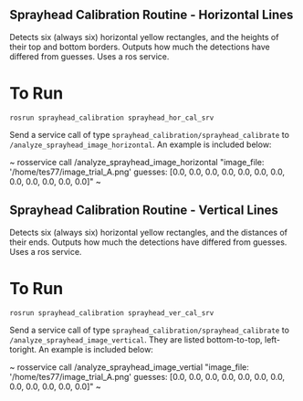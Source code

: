 ## Sprayhead Calibration Routine - Horizontal Lines

Detects six (always six) horizontal yellow rectangles, and the heights of their top and bottom borders. Outputs how much the detections have differed from guesses. Uses a ros service.

# To Run

`rosrun sprayhead_calibration sprayhead_hor_cal_srv`

Send a service call of type `sprayhead_calibration/sprayhead_calibrate` to `/analyze_sprayhead_image_horizontal`. An example is included below:

~
rosservice call /analyze_sprayhead_image_horizontal "image_file: '/home/tes77/image_trial_A.png'
guesses: [0.0, 0.0, 0.0, 0.0, 0.0, 0.0, 0.0, 0.0, 0.0, 0.0, 0.0, 0.0]" 
~

## Sprayhead Calibration Routine - Vertical Lines

Detects six (always six) horizontal yellow rectangles, and the distances of their ends. Outputs how much the detections have differed from guesses. Uses a ros service.

# To Run

`rosrun sprayhead_calibration sprayhead_ver_cal_srv`

Send a service call of type `sprayhead_calibration/sprayhead_calibrate` to `/analyze_sprayhead_image_vertical`. They are listed bottom-to-top, left-toright. An example is included below:

~
rosservice call /analyze_sprayhead_image_vertial "image_file: '/home/tes77/image_trial_A.png'
guesses: [0.0, 0.0, 0.0, 0.0, 0.0, 0.0, 0.0, 0.0, 0.0, 0.0, 0.0, 0.0]" 
~
